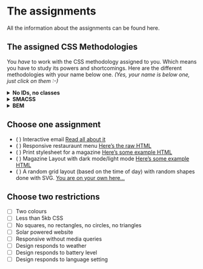 # The assignments

All the information about the assignments can be found here.

## The assigned CSS Methodologies

You _have_ to work with the CSS methodology assigned to you. Which means you have to study its powers and shortcomings. Here are the different methodologies with your name below one. *(Yes, your name is below one, just click on them :-)*

<details>
<summary><strong>No IDs, no classes</strong></summary>

_Maikel vV, Bas, Annabel, Arash, Charlotte, Jesper, Justine, Koen, Max, Melissa, Robin H, Stan, Stijn, Tjebbe, Loc:_

You may not use the `.class` or `#id` selectors. Don’t worry though, you may use [*all* other CSS *selectors and combinators*](https://css-tricks.com/almanac/selectors/). 
</details>

<details>
<summary><strong>SMACSS</strong></summary>

_Chelsea, Deanna, Dorus, Guus, Jesse, Joop, Karin, Maikel S, Martijn, Menno, Monika, Peppe-Quint, Sterre, Tim F, Wouter:_

You have to use the so called SMACSS methodology to style your project. You can [find all information about SMACSS here](https://smacss.com/)
</details>

<details>
<summary><strong>BEM</strong></summary>

_Daniel, Dennis, Folkert-Jan, Jeroen, Jim, Joost, Leonie, Marcel, May, Mitch, Nathan, Robin S, Steven, Tim R, Zekkie:_

You have to use the so called BEM methodology to style your project. Here’s [the website with all information about BEM](http://getbem.com/)
</details>

## Choose one assignment</legend>
- ( ) Interactive email [Read all about it](https://tedgoas.github.io/Cerberus/)
- ( ) Responsive restauraunt menu [Here’s the raw HTML](../assignments/menu.html)
- ( ) Print stylesheet for a magazine [Here’s some example HTML](../assignments/print-article.html)
- ( ) Magazine Layout with dark mode/light mode [Here’s some example HTML](../assignments/print-article.html)
- ( ) A random grid layout (based on the time of day) with random shapes done with SVG. [You are on your own here…](https://duckduckgo.com/?q=%22A+random+grid+layout+(based+on+the+time+of+day)+with+random+shapes+done+with+SVG%22&t=ffab&ia=web)

## Choose two restrictions
- [ ] Two colours
- [ ] Less than 5kb CSS
- [ ] No squares, no rectangles, no circles, no triangles
- [ ] Solar powered website
- [ ] Responsive without media queries
- [ ] Design responds to weather
- [ ] Design responds to battery level
- [ ] Design responds to language setting
